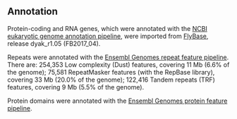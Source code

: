 Annotation
----------

Protein-coding and RNA genes, which were annotated with the [NCBI
eukaryotic genome annotation
pipeline](https://www.ncbi.nlm.nih.gov/genome/annotation_euk/process/),
were imported from [FlyBase](http://www.flybase.org), release
dyak\_r1.05 (FB2017\_04).

Repeats were annotated with the [Ensembl Genomes repeat feature
pipeline](http://ensemblgenomes.org/info/data/repeat_features). There
are: 254,353 Low complexity (Dust) features, covering 11 Mb (6.6% of the
genome); 75,581 RepeatMasker features (with the RepBase library),
covering 33 Mb (20.0% of the genome); 122,416 Tandem repeats (TRF)
features, covering 9 Mb (5.5% of the genome).

Protein domains were annotated with the [Ensembl Genomes protein feature
pipeline](http://ensemblgenomes.org/info/data/protein_features).
